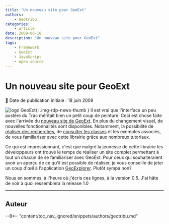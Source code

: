 ```yaml
---
title: "Un nouveau site pour GeoExt"
authors:
    - Geotribu
categories:
    - article
date: 2009-06-18
description: "Un nouveau site pour GeoExt"
tags:
    - Framework
    - GeoExt
    - JavaScript
    - open source
---
```


# Un nouveau site pour GeoExt

:calendar: Date de publication initiale : 18 juin 2009

![logo GeoExt](https://cdn.geotribu.fr/img/logos-icones/logiciels_librairies/geoext.png "logo GeoExt"){: .img-rdp-news-thumb } Il est vrai que l'interface un peu austère du Trac méritait bien un petit coup de peinture. Ceci est chose faite avec l'arrivée du [nouveau site de GeoExt](http://geoext.org/). En plus du changement visuel, de nouvelles fonctionnalités sont disponibles. Notamment, la possibilité de [réaliser des recherches](http://geoext.org/search.html?q=popup), de [consulter les classes](http://geoext.org/genindex.html) et les exemples associés, de vous familiariser avec cette librairie grâce aux nombreux tutoriaux.

Ce qui est impressionnant, c'est que malgré la jeunesse de cette librairie les développeurs ont trouvé le temps de réaliser un site complet permettant à tout un chacun de se familiariser avec GeoExt. Pour ceux qui souhaiteraient avoir un aperçu de ce qu'il est possible de réaliser, je vous conseille de jeter un coup d'œil à l'application [GeoExplorer](http://geoext.opengeo.org/geoexplorer/preview/). Plutôt sympa non?

Nous en sommes, à l'heure où j'écris ces lignes, à la version 0.5. J'ai hâte de voir à quoi ressemblera la release 1.0

----

## Auteur

--8<-- "content/toc_nav_ignored/snippets/authors/geotribu.md"

